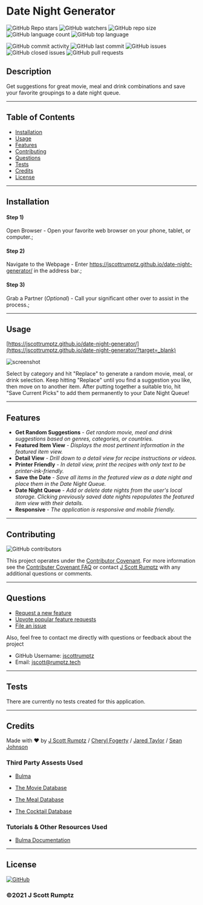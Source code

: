 # Date Night Generator
    
![GitHub Repo stars](https://img.shields.io/github/stars/jscottrumptz/date-night-generator?style=social)
![GitHub watchers](https://img.shields.io/github/watchers/jscottrumptz/date-night-generator?style=social)
![GitHub repo size](https://img.shields.io/github/repo-size/jscottrumptz/date-night-generator)
![GitHub language count](https://img.shields.io/github/languages/count/jscottrumptz/date-night-generator)
![GitHub top language](https://img.shields.io/github/languages/top/jscottrumptz/date-night-generator)

![GitHub commit activity](https://img.shields.io/github/commit-activity/m/jscottrumptz/date-night-generator)
![GitHub last commit](https://img.shields.io/github/last-commit/jscottrumptz/date-night-generator)
![GitHub issues](https://img.shields.io/github/issues-raw/jscottrumptz/date-night-generator)
![GitHub closed issues](https://img.shields.io/github/issues-closed-raw/jscottrumptz/date-night-generator)
![GitHub pull requests](https://img.shields.io/github/issues-pr-raw/jscottrumptz/date-night-generator)

## Description
Get suggestions for great movie, meal and drink combinations and save your favorite groupings to a date night queue.  

---
## Table of Contents


* [Installation](#installation)
* [Usage](#usage)
* [Features](#features)
* [Contributing](#contributing)
* [Questions](#questions)
* [Tests](#tests)
* [Credits](#credits)
* [License](#license)

---

## Installation
#### Step 1)
Open Browser - Open your favorite web browser on your phone, tablet, or computer.;
#### Step 2)
Navigate to the Webpage - Enter https://jscottrumptz.github.io/date-night-generator/ in the address bar.;
#### Step 3)
Grab a Partner (*Optional*) - Call your significant other over to assist in the process.;


---
## Usage 
[https://jscottrumptz.github.io/date-night-generator/](https://jscottrumptz.github.io/date-night-generator/?target=_blank)

![screenshot](https://user-images.githubusercontent.com/74981245/106368421-efdf1a80-630e-11eb-938c-a2f3f6249f80.png)

Select by category and hit "Replace" to generate a random movie, meal, or drink selection. Keep hitting "Replace" until you find a suggestion you like, then move on to another item. After putting together a suitable trio, hit "Save Current Picks" to add them permanently to your Date Night Queue!


---

## Features
- **Get Random Suggestions** - *Get random movie, meal and drink suggestions based on genres, categories, or countries.*
- **Featured Item View** - *Displays the most pertinent information in the featured item view.*
- **Detail View** - *Drill down to a detail view for recipe instructions or videos.*
- **Printer Friendly** - *In detail view, print the recipes with only text to be printer-ink-friendly.*
- **Save the Date** - *Save all items in the featured view as a date night and place them in the Date Night Queue.*
- **Date Night Queue** - *Add or delete date nights from the user's local storage. Clicking previously saved date nights repopulates the featured item view with their details.*
- **Responsive** - *The application is responsive and mobile friendly.*


---
## Contributing
![GitHub contributors](https://img.shields.io/github/contributors/jscottrumptz/date-night-generator)

This project operates under the [Contributor Covenant](https://www.contributor-covenant.org/version/2/0/code_of_conduct/?target=_blank). For more information see the [Contributer Covenant FAQ](https://www.contributor-covenant.org/faq/?target=_blank) or contact [J Scott Rumptz](mailto:jscott@rumptz.tech?subject=Contribution%20question%20concerning%20date-night-generator) with any additional questions or comments.

---
## Questions

- [Request a new feature](mailto:jscott@rumptz.tech?subject=Feature%20request%20for%20date-night-generator)
- [Upvote popular feature requests](https://github.com/jscottrumptz/date-night-generator/issues?q=is%3Aopen+is%3Aissue+label%3Afeature-request+sort%3Areactions-%2B1-desc?target=_blank)
- [File an issue](https://github.com/jscottrumptz/date-night-generator/issues/new/?target=_blank)

Also, feel free to contact me directly with questions or feedback about the project
- GitHub Username: [jscottrumptz](https://github.com/jscottrumptz?target=_blank)
- Email: [jscott@rumptz.tech](mailto:jscott@rumptz.tech?subject=Question%20about%20date-night-generator)

---
## Tests

There are currently no tests created for this application.

---
## Credits
Made with ❤️ by [J Scott Rumptz](https://github.com/jscottrumptz/?target=_blank) / [Cheryl Fogerty](https://github.com/CherylFogerty?target=_blank) / [Jared Taylor](https://github.com/jmtaylor115?target=_blank) / [Sean Johnson](https://github.com/seanjohnson95?target=_blank)

### Third Party Assests Used
- [Bulma](https://bulma.io/?target=_blank)
                    
- [The Movie Database](https://themoviedb.org?target=_blank)
                    
- [The Meal Database](https://themealdb.com?target=_blank)
                    
- [The Cocktail Database](https://thecocktaildb.com?target=_blank)
                    


### Tutorials & Other Resources Used
- [Bulma Documentation](https://bulma.io/documentation/?target=_blank)
                    


---
## License
[![GitHub](https://img.shields.io/github/license/jscottrumptz/date-night-generator)](https://github.com/jscottrumptz/date-night-generator/blob/main/LICENSE/?target=_blank)

### ©️2021 J Scott Rumptz

